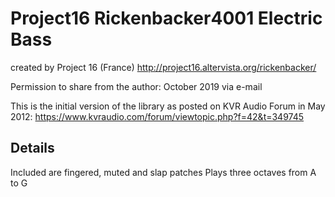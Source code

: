 # Project16 Rickenbacker4001 Electric Bass

created by Project 16 (France) http://project16.altervista.org/rickenbacker/

Permission to share from the author: October 2019 via e-mail

This is the initial version of the library as posted on KVR Audio Forum in May 2012: 
https://www.kvraudio.com/forum/viewtopic.php?f=42&t=349745

## Details

Included are fingered, muted and slap patches
Plays three octaves from A to G
